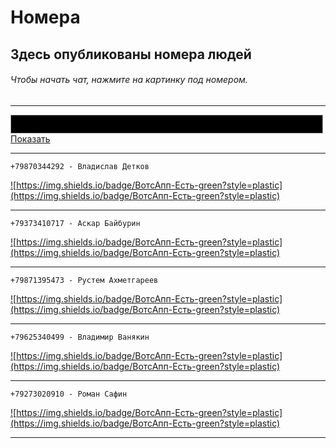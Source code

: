 # Номера
## Здесь опубликованы номера людей
###### Чтобы начать чат, нажмите на картинку под номером.

___

<textarea id="typing-text" readonly></textarea>
<style>
 #typing-text {
     color: #FFFFFF;
     border: solid 1px #A8A8A8;
     font-weight: bold;
     text-align: left;
     font-family: Arial, Helvetica, sans-serif;
     overflow: auto;
     background-color: #000000;
     font-size: 15px;
     padding: 5px;
     height: 30px;
     width: 500px;
     outline: none;
     resize: none;
     box-sizing: border-box;
}
</style>
<script>
(function () {
   var CharacterPos = 0;
   var MsgBuffer = "";
   var TypeDelay = 100; 
   var NxtMsgDelay = 1000;
   var MsgIndex = 0;
   var delay;
   var MsgArray = ["Привет","Это я","А это мой сайт"];

   function StartTyping() {
      var id = document.getElementById("typing-text");
      if (CharacterPos != MsgArray[MsgIndex].length) {
         MsgBuffer  = MsgBuffer + MsgArray[MsgIndex].charAt(CharacterPos);
         id.value = MsgBuffer+"_";
         delay = TypeDelay;
         id.scrollTop = id.scrollHeight; 
      } else {
         delay = NxtMsgDelay;
         MsgBuffer   = "";
         CharacterPos = -1;
         if (MsgIndex!=MsgArray.length-1){
           MsgIndex++;
         }else {
           MsgIndex = 0;
         }
       }
       CharacterPos++;
       setTimeout(StartTyping,delay);
   }
StartTyping();
})();
</script>
<br />
<a href="#" id="show_hide_tlink" onclick="ShowHide();return false;">Показать</a>

<div id="show_hide_content" style="display: none;">
    Эти люди чем-то мне навредили, и теперь расплачиваются за это)
</div>
<style>
 #show_hide_content {
    margin-top: 10px;
    width: 500px;
    height: 200px;
    border: solid 1px #000000;
    padding: 5px;
    background-color: #FFFFFF;
    overflow: auto;
 }
</style>
<script>
 function ShowHide(){
    var shContent = document.getElementById("show_hide_content");
    var linkName = document.getElementById('show_hide_tlink');
   if(linkName.innerText == 'Показать'){
       linkName.innerText ='Скрыть';
       shContent.style.display = 'block';
     }else{
       linkName.innerText = 'Показать';
       shContent.style.display = 'none';
   }
 }
</script>

___

```
+79870344292 - Владислав Детков
```


<a href="https://api.whatsapp.com/send?phone=79870344292" align="center">![https://img.shields.io/badge/ВотсАпп-Есть-green?style=plastic](https://img.shields.io/badge/ВотсАпп-Есть-green?style=plastic)</a>

___

```
+79373410717 - Аскар Байбурин
```


<a href="https://api.whatsapp.com/send?phone=79373410717" align="center">![https://img.shields.io/badge/ВотсАпп-Есть-green?style=plastic](https://img.shields.io/badge/ВотсАпп-Есть-green?style=plastic)</a>

___

```
+79871395473 - Рустем Ахметгареев
```


<a href="https://api.whatsapp.com/send?phone=79871395473" align="center">![https://img.shields.io/badge/ВотсАпп-Есть-green?style=plastic](https://img.shields.io/badge/ВотсАпп-Есть-green?style=plastic)</a>

___

```
+79625340499 - Владимир Ванякин
```


<a href="https://api.whatsapp.com/send?phone=79625340499" align="center">![https://img.shields.io/badge/ВотсАпп-Есть-green?style=plastic](https://img.shields.io/badge/ВотсАпп-Есть-green?style=plastic)</a>

___

```
+79273020910 - Роман Сафин
```


<a href="https://api.whatsapp.com/send?phone=79273020910" align="center">![https://img.shields.io/badge/ВотсАпп-Есть-green?style=plastic](https://img.shields.io/badge/ВотсАпп-Есть-green?style=plastic)</a>

___